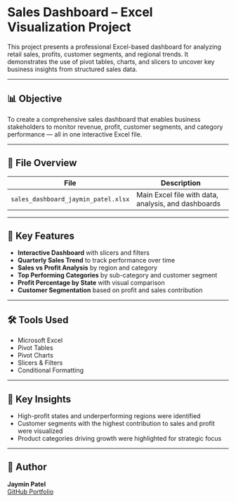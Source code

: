 # Sales Dashboard – Excel Visualization Project

This project presents a professional Excel-based dashboard for analyzing retail sales, profits, customer segments, and regional trends. It demonstrates the use of pivot tables, charts, and slicers to uncover key business insights from structured sales data.

---

## 📊 Objective

To create a comprehensive sales dashboard that enables business stakeholders to monitor revenue, profit, customer segments, and category performance — all in one interactive Excel file.

---

## 📁 File Overview

| File | Description |
|------|-------------|
| `sales_dashboard_jaymin_patel.xlsx` | Main Excel file with data, analysis, and dashboards |

---

## 🧠 Key Features

- **Interactive Dashboard** with slicers and filters
- **Quarterly Sales Trend** to track performance over time
- **Sales vs Profit Analysis** by region and category
- **Top Performing Categories** by sub-category and customer segment
- **Profit Percentage by State** with visual comparison
- **Customer Segmentation** based on profit and sales contribution

---

## 🛠 Tools Used

- Microsoft Excel
- Pivot Tables
- Pivot Charts
- Slicers & Filters
- Conditional Formatting

---

## 📌 Key Insights

- High-profit states and underperforming regions were identified
- Customer segments with the highest contribution to sales and profit were visualized
- Product categories driving growth were highlighted for strategic focus

---

## 📎 Author

**Jaymin Patel**  
[GitHub Portfolio](https://jayminmech7.github.io)
